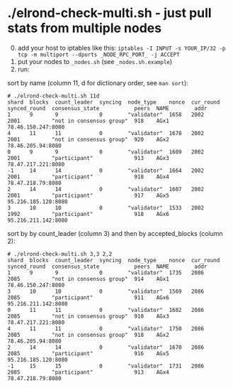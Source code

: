 # ./elrond-check-multi.sh - just pull stats from multiple nodes
0. add your host to iptables like this: `iptables -I INPUT -s YOUR_IP/32 -p tcp -m multiport --dports _NODE_RPC_PORT_ -j ACCEPT`
1. put your nodes to `_nodes.sh` (see `_nodes.sh.example`)
2. run:

sort by name (column 11, d for dictionary order, see `man sort`):
```
# ./elrond-check-multi.sh 11d
shard  blocks  count_leader  syncing  node_type    nonce  cur_round  synced_round  consensus_state           peers  NAME        addr
1      9       9             0        "validator"  1658   2002       2001          "not in consensus group"  918    AGx1        78.46.150.247:8080
4      11      11            0        "validator"  1678   2002       2001          "not in consensus group"  920    AGx2        78.46.205.94:8080
0      9       9             0        "validator"  1609   2002       2001          "participant"             913    AGx3        78.47.217.221:8080
-1     14      14            0        "validator"  1664   2002       2001          "participant"             918    AGx4        78.47.218.79:8080
2      14      14            0        "validator"  1607   2002       2001          "participant"             917    AGx5        95.216.185.120:8080
3      10      10            0        "validator"  1533   2002       1992          "participant"             918    AGx6        95.216.211.142:8080
```
sort by by count_leader (column 3) and then by accepted_blocks (column 2):
```
# ./elrond-check-multi.sh 3,3 2,2
shard  blocks  count_leader  syncing  node_type    nonce  cur_round  synced_round  consensus_state           peers  NAME        addr
1      9       9             0        "validator"  1735   2086       2085          "not in consensus group"  914    AGx1        78.46.150.247:8080
3      10      10            0        "validator"  1569   2086       2085          "participant"             911    AGx6        95.216.211.142:8080
0      11      11            0        "validator"  1682   2086       2085          "not in consensus group"  910    AGx3        78.47.217.221:8080
4      11      11            0        "validator"  1750   2086       2085          "not in consensus group"  918    AGx2        78.46.205.94:8080
2      14      14            0        "validator"  1670   2086       2085          "participant"             916    AGx5        95.216.185.120:8080
-1     15      15            0        "validator"  1731   2086       2085          "participant"             913    AGx4        78.47.218.79:8080
```
